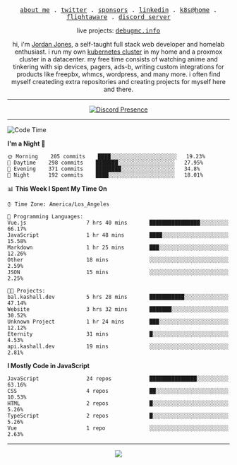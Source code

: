 <p align="center">
  <samp>
    <a href="https://jordanjones.org/">about me</a> .
    <a href="https://twitter.com/kashalls">twitter</a> .
    <a href="https://github.com/sponsors/kashalls">sponsors</a> .
    <a href="https://linkedin.com/in/jordpjones">linkedin</a> .
    <a href="https://github.com/kashalls/home-cluster">k8s@home</a> .
    <a href="https://flightaware.com/adsb/stats/user/kashalls">flightaware</a> .
    <a href="https://discord.gg/ctgrp8k">discord server</a>
  </samp>
</p>

<p align="center">
  live projects: 
  <samp>
    <a href="https://debugmc.info">debugmc.info</a>
  </samp>
</p>

<p align="center">hi, i'm <a href="https://jordanjones.org/">Jordan Jones</a>, a self-taught full stack web developer and homelab enthusiast. i run my own <a href="https://github.com/kashalls/home-cluster">kubernetes cluster</a> in my home and a proxmox cluster in a datacenter. my free time consists of watching anime and tinkering with sip devices, pagers, ads-b, writing custom integrations for products like freepbx, whmcs, wordpress, and many more. i often find myself createding extra repositories and creating projects for myself here and there. </p>

---
<div align="center">

[![Discord Presence](https://lanyard.cnrad.dev/api/201077739589992448)](https://discord.com/users/201077739589992448)

</div>

---

<!--START_SECTION:waka-->
![Code Time](http://img.shields.io/badge/Code%20Time-1%2C116%20hrs%2021%20mins-blue)

**I'm a Night 🦉** 

```text
🌞 Morning    205 commits    ████░░░░░░░░░░░░░░░░░░░░░   19.23% 
🌆 Daytime    298 commits    ███████░░░░░░░░░░░░░░░░░░   27.95% 
🌃 Evening    371 commits    ████████░░░░░░░░░░░░░░░░░   34.8% 
🌙 Night      192 commits    ████░░░░░░░░░░░░░░░░░░░░░   18.01%

```


📊 **This Week I Spent My Time On** 

```text
⌚︎ Time Zone: America/Los_Angeles

💬 Programming Languages: 
Vue.js                   7 hrs 40 mins       ████████████████░░░░░░░░░   66.17% 
JavaScript               1 hr 48 mins        ████░░░░░░░░░░░░░░░░░░░░░   15.58% 
Markdown                 1 hr 25 mins        ███░░░░░░░░░░░░░░░░░░░░░░   12.26% 
Other                    18 mins             ░░░░░░░░░░░░░░░░░░░░░░░░░   2.59% 
JSON                     15 mins             ░░░░░░░░░░░░░░░░░░░░░░░░░   2.25%

🐱‍💻 Projects: 
bal.kashall.dev          5 hrs 28 mins       ███████████░░░░░░░░░░░░░░   47.14% 
Website                  3 hrs 32 mins       ███████░░░░░░░░░░░░░░░░░░   30.52% 
Unknown Project          1 hr 24 mins        ███░░░░░░░░░░░░░░░░░░░░░░   12.12% 
Eternity                 31 mins             █░░░░░░░░░░░░░░░░░░░░░░░░   4.53% 
api.kashall.dev          19 mins             ░░░░░░░░░░░░░░░░░░░░░░░░░   2.81%

```

**I Mostly Code in JavaScript** 

```text
JavaScript               24 repos            ███████████████░░░░░░░░░░   63.16% 
CSS                      4 repos             ██░░░░░░░░░░░░░░░░░░░░░░░   10.53% 
HTML                     2 repos             █░░░░░░░░░░░░░░░░░░░░░░░░   5.26% 
TypeScript               2 repos             █░░░░░░░░░░░░░░░░░░░░░░░░   5.26% 
Vue                      1 repo              ░░░░░░░░░░░░░░░░░░░░░░░░░   2.63%

```



<!--END_SECTION:waka-->

---

<p align="center">
  <a href="https://github.com/sponsors/kashalls">
    <img src='https://cdn.jsdelivr.net/gh/kashalls/kashalls/sponsors/sponsors.svg'/>
  </a>
</p>
